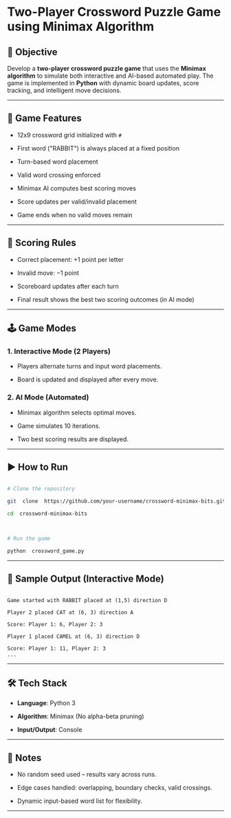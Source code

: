   



# Two-Player Crossword Puzzle Game using Minimax Algorithm

## 🎯 Objective

Develop a **two-player crossword puzzle game** that uses the **Minimax algorithm** to simulate both interactive and AI-based automated play. The game is implemented in **Python** with dynamic board updates, score tracking, and intelligent move decisions.

  

---

## 🧠 Game Features

- 12x9 crossword grid initialized with `#`

- First word ("RABBIT") is always placed at a fixed position

- Turn-based word placement

- Valid word crossing enforced

- Minimax AI computes best scoring moves

- Score updates per valid/invalid placement

- Game ends when no valid moves remain

  

---

  

## 🧮 Scoring Rules

  

- Correct placement: +1 point per letter

- Invalid move: −1 point

- Scoreboard updates after each turn

- Final result shows the best two scoring outcomes (in AI mode)

  

---

  

## 🕹️ Game Modes

  

### 1. Interactive Mode (2 Players)

- Players alternate turns and input word placements.

- Board is updated and displayed after every move.

  

### 2. AI Mode (Automated)

- Minimax algorithm selects optimal moves.

- Game simulates 10 iterations.

- Two best scoring results are displayed.

  

---

  

## ▶️ How to Run

  

```bash

# Clone the repository

git  clone  https://github.com/your-username/crossword-minimax-bits.git

cd  crossword-minimax-bits

  

# Run the game

python  crossword_game.py

````

  

---

  

## 📸 Sample Output (Interactive Mode)

  

```text

Game started with RABBIT placed at (1,5) direction D

Player 2 placed CAT at (6, 3) direction A

Score: Player 1: 6, Player 2: 3

Player 1 placed CAMEL at (6, 3) direction D

Score: Player 1: 11, Player 2: 3
...

```

  

---

## 🛠️ Tech Stack

  

*  **Language**: Python 3

*  **Algorithm**: Minimax (No alpha-beta pruning)

*  **Input/Output**: Console

---
## 📌 Notes

* No random seed used – results vary across runs.

* Edge cases handled: overlapping, boundary checks, valid crossings.

* Dynamic input-based word list for flexibility.
---
